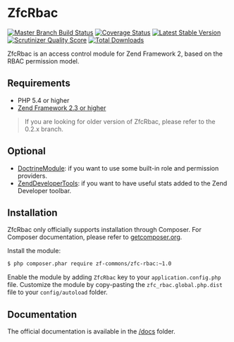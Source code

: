 # ZfcRbac

[![Master Branch Build Status](https://secure.travis-ci.org/ZF-Commons/ZfcRbac.png?branch=master)](http://travis-ci.org/ZF-Commons/ZfcRbac)
[![Coverage Status](https://coveralls.io/repos/ZF-Commons/ZfcRbac/badge.png)](https://coveralls.io/r/ZF-Commons/ZfcRbac)
[![Latest Stable Version](https://poser.pugx.org/zf-commons/ZfcRbac/v/stable.png)](https://packagist.org/packages/zf-commons/ZfcRbac)
[![Scrutinizer Quality Score](https://scrutinizer-ci.com/g/ZF-Commons/ZfcRbac/badges/quality-score.png?s=0bf2b72bb233e93ba766cac36cc6dcb99b33acb5)](https://scrutinizer-ci.com/g/ZF-Commons/ZfcRbac/)
[![Total Downloads](https://poser.pugx.org/zf-commons/ZfcRbac/downloads.png)](https://packagist.org/packages/zf-commons/ZfcRbac)

ZfcRbac is an access control module for Zend Framework 2, based on the RBAC permission model.

## Requirements

- PHP 5.4 or higher
- [Zend Framework 2.3 or higher](http://www.github.com/zendframework/zf2)

> If you are looking for older version of ZfcRbac, please refer to the 0.2.x branch.

## Optional

- [DoctrineModule](https://github.com/doctrine/DoctrineModule): if you want to use some built-in role and permission providers.
- [ZendDeveloperTools](https://github.com/zendframework/ZendDeveloperTools): if you want to have useful stats added to
the Zend Developer toolbar.

## Installation

ZfcRbac only officially supports installation through Composer. For Composer documentation, please refer to
[getcomposer.org](http://getcomposer.org/).

Install the module:

```sh
$ php composer.phar require zf-commons/zfc-rbac:~1.0
```

Enable the module by adding `ZfcRbac` key to your `application.config.php` file. Customize the module by copy-pasting
the `zfc_rbac.global.php.dist` file to your `config/autoload` folder.

## Documentation

The official documentation is available in the [/docs](/docs) folder.
